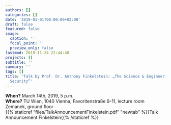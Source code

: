 ```yaml
---
authors: []
categories: []
date: '2019-01-01T00:00:00+02:00'
draft: false
featured: false
image:
  caption: ''
  focal_point: ''
  preview_only: false
lastmod: 2019-11-24 22:44:48
projects: []
subtitle: ''
summary: ''
tags: []
title: 'Talk by Prof. Dr. Anthony Finkelstein: „The Science & Engineering of National
  Security“'
---
```


**When?** March 14th, 2019, 5 p.m.  
**Where?** TU Wien, 1040 Vienna, Favoritenstraße 9-11, lecture room Zemanek, ground floor  
{{% staticref "files/TalkAnnouncementFinkelstein.pdf" "newtab" %}}Talk Announcement Finkelstein{{% /staticref %}}
